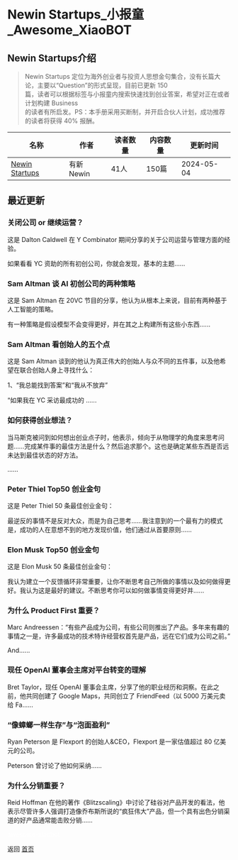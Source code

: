# Newin Startups_小报童_Awesome_XiaoBOT

## Newin Startups介绍
> Newin Startups 定位为海外创业者与投资人思想金句集合，没有长篇大论，主要以“Question”的形式呈现，目前已更新 150  
篇，读者可以根据标签与小报童内搜索快速找到创业答案，希望对正在或者计划构建 Business  
的读者有所启发。PS：本手册采用买断制，并开启合伙人计划，成功推荐的读者将获得 40% 报酬。  
  


|名称|作者|读者数量|内容数量|更新时间|
|---|---|---|---|---|
|[Newin Startups](https://xiaobot.net/p/GrowthBus?refer=0b133df9-27dc-423b-8101-639049001c13)|有新Newin|41人|150篇|2024-05-04|

## 最近更新
### 关闭公司 or 继续运营？

这是 Dalton Caldwell 在 Y Combinator 期间分享的关于公司运营与管理方面的经验。

如果看看 YC 资助的所有初创公司，你就会发现，基本的主题......

### Sam Altman 谈 AI 初创公司的两种策略

这是 Sam Altman 在 20VC 节目的分享，他认为从根本上来说，目前有两种基于人工智能的策略。

有一种策略是假设模型不会变得更好，并在其之上构建所有这些小东西......

### Sam Altman 看创始人的五个点

这是 Sam Altman 谈到的他认为真正伟大的创始人与众不同的五件事，以及他希望在联合创始人身上寻找什么：

1、“我总能找到答案”和“我从不放弃”

“如果我在 YC 采访最成功的 ......

### 如何获得创业想法？

当马斯克被问到如何想出创业点子时，他表示，倾向于从物理学的角度来思考问题……完成某件事的最佳方法是什么？然后追求那个。这也是确定某些东西是否远未达到最佳状态的好方法。

......

### Peter Thiel Top50 创业金句

这是 Peter Thiel 50 条最佳创业金句：

最逆反的事情不是反对大众，而是为自己思考……我注意到的一个最有力的模式是，成功的人在意想不到的地方发现价值，他们通过从首要原则......

### Elon Musk Top50 创业金句

这是 Elon Musk 50 条最佳创业金句：

我认为建立一个反馈循环非常重要，让你不断思考自己所做的事情以及如何做得更好。我认为这是最好的建议。不断思考你可以如何做事情变得更好并......

### 为什么 Product First 重要？

Marc
Andreessen：“有些产品成为公司，有些公司则推出了产品。多年来有趣的事情之一是，许多最成功的技术特许经营权首先是产品，远在它们成为公司之前。”

And......

### 现任 OpenAI 董事会主席对平台转变的理解

Bret Taylor，现任 OpenAI 董事会主席，分享了他的职业经历和洞察。在此之前，他共同创建了 Google Maps，共同创立了
FriendFeed（以 5000 万美元卖给 Fa......

### “像蟑螂一样生存”与“泡面盈利”

Ryan Peterson 是 Flexport 的创始人&CEO，Flexport 是一家估值超过 80 亿美元的公司。

Peterson 曾讨论了他如何采纳......

### 为什么分销重要？

Reid Hoffman
在他的著作《Blitzscaling》中讨论了硅谷对产品开发的看法，他表示尽管许多人强调打造像乔布斯所说的“疯狂伟大”产品，但一个具有出色分销渠道的好产品通常能击败分销......


<a href="https://github.com/Reno9527/awesome-xiaobot" style="color: white; text-decoration: none;">awesome-xiaobot</a>

返回 [首页](../README.md)
